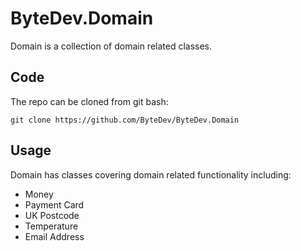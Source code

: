 # ByteDev.Domain

Domain is a collection of domain related classes.

## Code

The repo can be cloned from git bash:

`git clone https://github.com/ByteDev/ByteDev.Domain`

## Usage

Domain has classes covering domain related functionality including:

- Money
- Payment Card
- UK Postcode
- Temperature
- Email Address